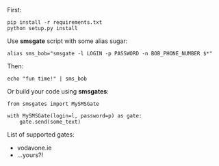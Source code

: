 First:

    pip install -r requirements.txt
    python setup.py install
    
Use **smsgate** script with some alias sugar:

    alias sms_bob="smsgate -l LOGIN -p PASSWORD -n BOB_PHONE_NUMBER $*"

Then:

    echo "fun time!" | sms_bob


Or build your code using **smsgates**:

    from smsgates import MySMSGate

    with MySMSGate(login=l, password=p) as gate:
        gate.send(some_text)


List of supported gates:
- vodavone.ie
- ...yours?!


